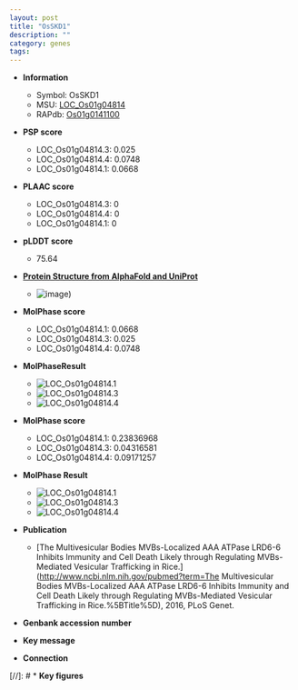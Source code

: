 ```yaml
---
layout: post
title: "OsSKD1"
description: ""
category: genes
tags: 
---
```


* **Information**  
    + Symbol: OsSKD1  
    + MSU: [LOC_Os01g04814](http://rice.plantbiology.msu.edu/cgi-bin/ORF_infopage.cgi?orf=LOC_Os01g04814)  
    + RAPdb: [Os01g0141100](http://rapdb.dna.affrc.go.jp/viewer/gbrowse_details/irgsp1?name=Os01g0141100)  

* **PSP score**  
    + LOC_Os01g04814.3: 0.025 
    + LOC_Os01g04814.4: 0.0748 
    + LOC_Os01g04814.1: 0.0668 

* **PLAAC score**  
    + LOC_Os01g04814.3: 0 
    + LOC_Os01g04814.4: 0 
    + LOC_Os01g04814.1: 0 

* **pLDDT score**
    + 75.64

* **[Protein Structure from AlphaFold and UniProt](https://www.uniprot.org/uniprotkb/B9EZF4/entry#structure)**
    + ![image](https://ricepsp.github.io/images/B/AF-B9EZF4-F1.png))

* **MolPhase score**
    + LOC_Os01g04814.1: 0.0668
    + LOC_Os01g04814.3: 0.025
    + LOC_Os01g04814.4: 0.0748

* **MolPhaseResult**
    + ![LOC_Os01g04814.1](https://ricepsp.github.io/pictures/LOC_Os01g/LOC_Os01g04814.1.png)
    + ![LOC_Os01g04814.3](https://ricepsp.github.io/pictures/LOC_Os01g/LOC_Os01g04814.3.png)
    + ![LOC_Os01g04814.4](https://ricepsp.github.io/pictures/LOC_Os01g/LOC_Os01g04814.4.png)

* **MolPhase score**
    + LOC_Os01g04814.1: 0.23836968
    + LOC_Os01g04814.3: 0.04316581
    + LOC_Os01g04814.4: 0.09171257

* **MolPhase Result**
    + ![LOC_Os01g04814.1](https://304243504.github.io/Pictures/LOC_Os01g/LOC_Os01g04814.1.png)
    + ![LOC_Os01g04814.3](https://304243504.github.io/Pictures/LOC_Os01g/LOC_Os01g04814.3.png)
    + ![LOC_Os01g04814.4](https://304243504.github.io/Pictures/LOC_Os01g/LOC_Os01g04814.4.png)

* **Publication**  
    + [The Multivesicular Bodies MVBs-Localized AAA ATPase LRD6-6 Inhibits Immunity and Cell Death Likely through Regulating MVBs-Mediated Vesicular Trafficking in Rice.](http://www.ncbi.nlm.nih.gov/pubmed?term=The Multivesicular Bodies MVBs-Localized AAA ATPase LRD6-6 Inhibits Immunity and Cell Death Likely through Regulating MVBs-Mediated Vesicular Trafficking in Rice.%5BTitle%5D), 2016, PLoS Genet.

* **Genbank accession number**  

* **Key message**  

* **Connection**  

[//]: # * **Key figures**  



